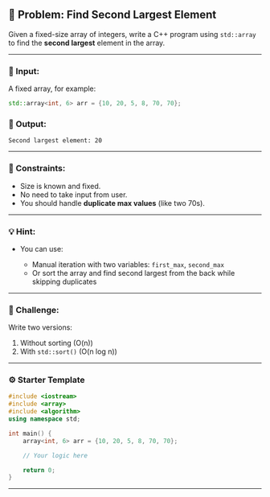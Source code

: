 ## 🧠 Problem: **Find Second Largest Element**

Given a fixed-size array of integers, write a C++ program using `std::array` to find the **second largest** element in the array.

---

### 🔹 Input:

A fixed array, for example:

```cpp
std::array<int, 6> arr = {10, 20, 5, 8, 70, 70};
```

### 🔹 Output:

```
Second largest element: 20
```

---

### 🧾 Constraints:

* Size is known and fixed.
* No need to take input from user.
* You should handle **duplicate max values** (like two 70s).

---

### 💡 Hint:

* You can use:

  * Manual iteration with two variables: `first_max`, `second_max`
  * Or sort the array and find second largest from the back while skipping duplicates

---

### 🧪 Challenge:

Write two versions:

1. Without sorting (O(n))
2. With `std::sort()` (O(n log n))

---

### ⚙️ Starter Template

```cpp
#include <iostream>
#include <array>
#include <algorithm>
using namespace std;

int main() {
    array<int, 6> arr = {10, 20, 5, 8, 70, 70};

    // Your logic here

    return 0;
}
```

---
